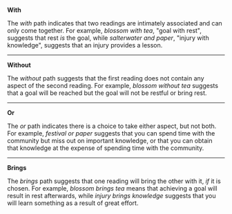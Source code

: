 **With**

The _with_ path indicates that two readings are intimately associated and can only come together.  For example, _blossom with tea_, "goal with rest", suggests that rest _is_ the goal, while _salterwater and paper_, "injury with knowledge", suggests that an injury provides a lesson.

---

**Without**

The _without_ path suggests that the first reading does not contain any aspect of the second reading.  For example, _blossom without tea_ suggests that a goal will be reached but the goal will not be restful or bring rest.

---

**Or**

The _or_ path indicates there is a choice to take either aspect, but not both.  For example, _festival or paper_ suggests that you can spend time with the community but miss out on important knowledge, or that you can obtain that knowledge at the expense of spending time with the community.

---

**Brings**

The _brings_ path suggests that one reading will bring the other with it, _if_ it is chosen.  For example, _blossom brings tea_ means that achieving a goal will result in rest afterwards, while _injury brings knowledge_ suggests that you will learn something as a result of great effort.